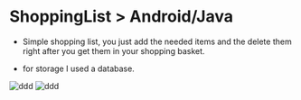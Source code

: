# ShoppingList > Android/Java
- Simple shopping list, you just add the needed items and the delete them right after you get them in your shopping basket.
 * for storage I used a database.
 

 ![ddd](http://www.macheteauto.com/app/sl_1.png)
  ![ddd](http://www.macheteauto.com/app/sl_2.png)
